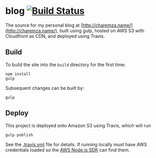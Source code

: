 # blog [![Build Status](https://travis-ci.org/michalc/blog.svg?branch=master)](https://travis-ci.org/michalc/blog)

The source for my personal blog at [http://charemza.name/](http://charemza.name/), built using gulp, hosted on AWS S3 with Cloudfront as CDN, and deployed using Travis.


## Build

To build the site into the `build` directory for the first time:

```
npm install
gulp
```

Subsequent changes can be built by:

```
gulp
```


## Deploy

This project is deployed onto Amazon S3 using Travis, which will run

```
gulp publish
```

See the [.travis.yml](.travis.yml) file for details. If running locally must have AWS credentials loaded so the [AWS Node.js SDK](https://aws.amazon.com/sdk-for-node-js/) can find them.
